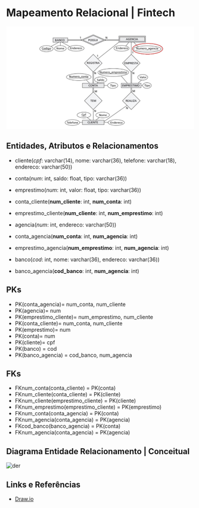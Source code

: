# Mapeamento Relacional | Fintech

![fintech](./banco_fintech.png)

## Entidades, Atributos e Relacionamentos

- cliente(_cpf_: varchar(14), nome: varchar(36), telefone: varchar(18), endereco: varchar(50))

- conta(_num_: int, saldo: float, tipo: varchar(36))

- emprestimo(_num_: int, valor: float, tipo: varchar(36))

- conta_cliente(**num_cliente**: int, **num_conta**: int)

- emprestimo_cliente(**num_cliente**: int, **num_emprestimo**: int)

- agencia(_num_: int, endereco: varchar(50))

- conta_agencia(**num_conta**: int, **num_agencia**: int)

- emprestimo_agencia(**num_emprestimo**: int, **num_agencia**: int)

- banco(_cod_: int, nome: varchar(36), endereco: varchar(36))

- banco_agencia(**cod_banco**: int, **num_agencia**: int)

## PKs

- PK(conta_agencia)= num_conta, num_cliente
- PK(agencia)= num
- PK(emprestimo_cliente)= num_emprestimo, num_cliente
- PK(conta_cliente)= num_conta, num_cliente
- PK(emprestimo)= num
- PK(conta)= num
- PK(cliente)= cpf
- PK(banco) = cod
- PK(banco_agencia) = cod_banco, num_agencia

## FKs

- FKnum_conta(conta_cliente) = PK(conta)
- FKnum_cliente(conta_cliente) = PK(cliente)
- FKnum_cliente(emprestimo_cliente) = PK(cliente)
- FKnum_emprestimo(emprestimo_cliente) = PK(emprestimo)
- FKnum_conta(conta_agencia) = PK(conta)
- FKnum_agencia(conta_agencia) = PK(agencia)
- FKcod_banco(banco_agencia) = PK(conta)
- FKnum_agencia(conta_agencia) = PK(agencia)

## Diagrama Entidade Relacionamento | Conceitual

![der]()

## Links e Referências

- [Draw.io](https://app.diagrams.net/?src=about#G1SqIw0imWmHGW8u-rhosRAbPcL2ZQadyB#%7B%22pageId%22%3A%22R2lEEEUBdFMjLlhIrx00%22%7D)
